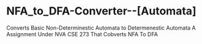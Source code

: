 # NFA_to_DFA-Converter--[Automata]
Converts Basic Non-Determinestic Automata to Determenestic Automata
 A Assignment Under NVA CSE 273 That Cobverts NFA To DFA
